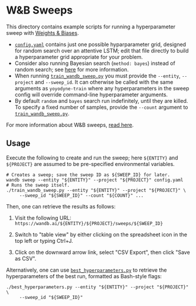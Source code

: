 # W&B Sweeps

This directory contains example scripts for running a hyperparameter sweep with
[Weights & Biases](https://wandb.ai/site).

-   [`config.yaml`](config.yaml) contains just one possible hyparparameter grid,
    designed for random search over an attentive LSTM; edit that file directly
    to build a hyperparameter grid appropriate for your problem.
-   Consider also running Bayesian search (`method: bayes`) instead of random
    search; see
    [here](https://docs.wandb.ai/guides/sweeps/define-sweep-configuration#configuration-keys)
    for more information.
-   When running [`train_wandb_sweep.py`](train_wandb_sweep.py) you must provide
    the `--entity`, `--project` and `--sweep_id`. It can otherwise be called
    with the same arguments as `yoyodyne-train` where any hyperparameters in the
    sweep config will override command-line hyperparameter arguments.
-   By default `random` and `bayes` search run indefinitely, until they are
    killed. To specify a fixed number of samples, provide the `--count` argument
    to [`train_wandb_sweep.py`](train_wandb_sweep.py).

For more information about W&B sweeps, [read
here](https://docs.wandb.ai/guides/sweeps).

## Usage

Execute the following to create and run the sweep; here `${ENTITY}` and
`${PROJECT}` are assumed to be pre-specified environmental variables.

    # Creates a sweep; save the sweep ID as ${SWEEP_ID} for later.
    wandb sweep --entity "${ENTITY}" --project "${PROJECT}" config.yaml
    # Runs the sweep itself.
    ./train_wandb_sweep.py --entity "${ENTITY}" --project "${PROJECT}" \
         --sweep_id "${SWEEP_ID}" --count "${COUNT}" ...

Then, one can retrieve the results as follows:

1.  Visit the following URL:
    `https://wandb.ai/${ENTITY}/${PROJECT}/sweeps/${SWEEP_ID}`

2.  Switch to "table view" by either clicking on the spreadsheet icon in the top
    left or typing Ctrl+J.

3.  Click on the downward arrow link, select "CSV Export", then click "Save as
    CSV".

Alternatively, one can use [`best_hyperparameters.py`](best_hyperparamaters.py)
to retrieve the hyperparameters of the best run, formatted as Bash-style flags:

    ./best_hyperparameters.py --entity "${ENTITY}" --project "${PROJECT}" \
         --sweep_id "${SWEEP_ID}"
